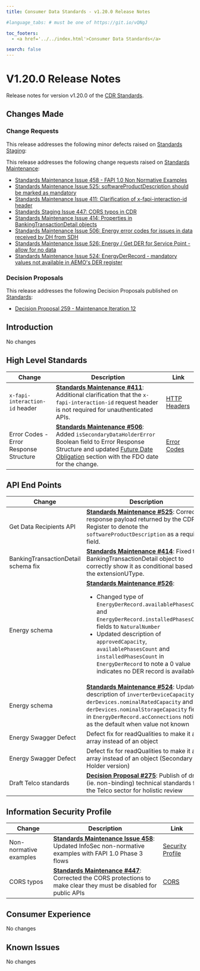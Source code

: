 ```yaml
---
title: Consumer Data Standards - v1.20.0 Release Notes

#language_tabs: # must be one of https://git.io/vQNgJ

toc_footers:
  - <a href='../../index.html'>Consumer Data Standards</a>

search: false
---
```


# V1.20.0 Release Notes
Release notes for version v1.20.0 of the [CDR Standards](../../index.html).

## Changes Made
### Change Requests

This release addresses the following minor defects raised on [Standards Staging](https://github.com/ConsumerDataStandardsAustralia/standards-staging/issues):


This release addresses the following change requests raised on [Standards Maintenance](https://github.com/ConsumerDataStandardsAustralia/standards-maintenance/issues):

- [Standards Maintenance Issue 458 - FAPI 1.0 Non Normative Examples](https://github.com/ConsumerDataStandardsAustralia/standards-maintenance/issues/458)
- [Standards Maintenance Issue 525: softwareProductDescription should be marked as mandatory](https://github.com/ConsumerDataStandardsAustralia/standards-maintenance/issues/525)
- [Standards Maintenance Issue 411: Clarification of x-fapi-interaction-id header](https://github.com/ConsumerDataStandardsAustralia/standards-maintenance/issues/411)
- [Standards Staging Issue 447: CORS typos in CDR](https://github.com/ConsumerDataStandardsAustralia/standards-maintenance/issues/447)
- [Standards Maintenance Issue 414: Properties in BankingTransactionDetail objects](https://github.com/ConsumerDataStandardsAustralia/standards-maintenance/issues/414)
- [Standards Maintenance Issue 506: Energy error codes for issues in data received by DH from SDH](https://github.com/ConsumerDataStandardsAustralia/standards-maintenance/issues/506)
- [Standards Maintenance Issue 526: Energy / Get DER for Service Point - allow for no data](https://github.com/ConsumerDataStandardsAustralia/standards-maintenance/issues/526)
- [Standards Maintenance Issue 524: EnergyDerRecord - mandatory values not available in AEMO's DER register](https://github.com/ConsumerDataStandardsAustralia/standards-maintenance/issues/524)

### Decision Proposals

This release addresses the following Decision Proposals published on [Standards](https://github.com/ConsumerDataStandardsAustralia/standards/issues):

* [Decision Proposal 259 - Maintenance Iteration 12](https://github.com/ConsumerDataStandardsAustralia/standards/issues/259)


## Introduction

No changes

## High Level Standards

|Change|Description|Link|
|------|-----------|----|
| `x-fapi-interaction-id` header | [**Standards Maintenance #411**](https://github.com/ConsumerDataStandardsAustralia/standards-maintenance/issues/411): Additional clarification that the `x-fapi-interaction-id` request header is not required for unauthenticated APIs. | [HTTP Headers](../../#http-headers) |
| Error Codes - Error Response Structure|[**Standards Maintenance #506**](https://github.com/ConsumerDataStandardsAustralia/standards-maintenance/issues/506): Added `isSecondaryDataHolderError` Boolean field to Error Response Structure and updated [Future Date Obligation](../../#future-dated-obligations) section with the FDO date for the change. | [Error Codes](../../#error-codes) |


## API End Points

|Change|Description|Link|
|------|-----------|----|
| Get Data Recipients API | [**Standards Maintenance #525**](https://github.com/ConsumerDataStandardsAustralia/standards-maintenance/issues/525): Corrected response payload returned by the CDR Register to denote the `softwareProductDescription` as a required field. | [Get Data Recipients](../../#get-data-recipients) |
| BankingTransactionDetail schema fix | [**Standards Maintenance #414**](https://github.com/ConsumerDataStandardsAustralia/standards-maintenance/issues/414): Fixed the BankingTransactionDetail object to correctly show it as conditional based on the extensionUType. | [BankingTransactionDetail](../../#tocSbankingtransactiondetail) |
| Energy schema | [**Standards Maintenance #526**](https://github.com/ConsumerDataStandardsAustralia/standards-maintenance/issues/526): <ul><li>Changed type of `EnergyDerRecord.availablePhasesCount` and `EnergyDerRecord.installedPhasesCount` fields to `NaturalNumber`</li><li>Updated description of `approvedCapacity`, `availablePhasesCount` and `installedPhasesCount` in `EnergyDerRecord` to note a 0 value indicates no DER record is available</li></ul> | [Energy Schema](../../#energy-apis) |
| Energy schema | [**Standards Maintenance #524**](https://github.com/ConsumerDataStandardsAustralia/standards-maintenance/issues/524): Updated description of `inverterDeviceCapacity`, `derDevices.nominalRatedCapacity` and `derDevices.nominalStorageCapacity` fields in `EnergyDerRecord.acConnections` noting 0 as the default when value not known | [Energy Schema](../../#energy-apis) |
| Energy Swagger Defect | Defect fix for readQualities to make it an array instead of an object | [EnergyUsageRead Model](../../#tocSenergyservicepointdetail) |
| Energy Swagger Defect | Defect fix for readQualities to make it an array instead of an object (Secondary Holder version) | [EnergyUsageRead Model](../../##cdr-energy-secondary-data-holder-api-schemas) |
| Draft Telco standards | [**Decision Proposal #275**](https://github.com/ConsumerDataStandardsAustralia/standards/issues/275): Publish of draft (ie. non-binding) technical standards for the Telco sector for holistic review | [Telco Schema](../../#telco-apis) |


## Information Security Profile

|Change|Description|Link|
|------|-----------|----|
| Non-normative examples | [**Standards Maintenance Issue 458**](https://github.com/ConsumerDataStandardsAustralia/standards-maintenance/issues/458): Updated InfoSec non-normative examples with FAPI 1.0 Phase 3 flows | [Security Profile](../../#security-profile) |
| CORS typos | [**Standards Maintenance #447**](https://github.com/ConsumerDataStandardsAustralia/standards-maintenance/issues/447): Corrected the CORS protections to make clear they must be disabled for public APIs | [CORS](../../#cors) |


## Consumer Experience

No changes

## Known Issues

No changes
